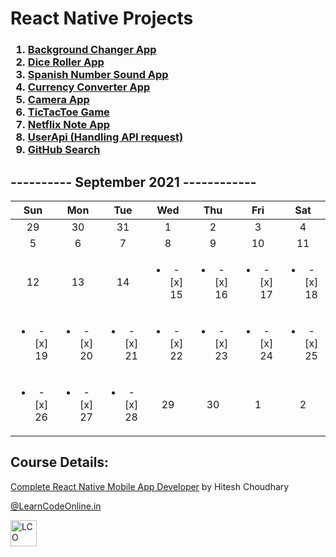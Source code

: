 # React Native Projects

<h3>
<ol>
 <li><a href="https://github.com/iamkishansharma/ReactNativeProjects/tree/main/BgChanger">Background Changer App</a></li>
 <li><a href="https://github.com/iamkishansharma/ReactNativeProjects/tree/main/DiceRoller">Dice Roller App</a></li>
 <li><a href="https://github.com/iamkishansharma/ReactNativeProjects/tree/main/SpanishNumber">Spanish Number Sound App</a></li>
 <li><a href="https://github.com/iamkishansharma/ReactNativeProjects/tree/main/CurrencyApp">Currency Converter App</a></li>
 <li><a href="https://github.com/iamkishansharma/ReactNativeProjects/tree/main/CameraApp">Camera App</a></li>
 <li><a href="https://github.com/iamkishansharma/ReactNativeProjects/tree/main/TicTacToe">TicTacToe Game</a></li>
 <li><a href="https://github.com/iamkishansharma/ReactNativeProjects/tree/main/NetflixNote">Netflix Note App</a></li>
<li><a href="https://github.com/iamkishansharma/ReactNativeProjects/tree/main/UsersAPI">UserApi (Handling API request)</a></li>
<li><a href="https://github.com/iamkishansharma/ReactNativeProjects/tree/main/GitUsersHub">GitHub Search</a></li>
</ol>
</h3>

## ---------- September 2021 ------------
|Sun|Mon|Tue|Wed|Thu|Fri|Sat|
|:-:|:-:|:-:|:-:|:-:|:-:|:-:|
|29|30|31|1|2|3|4|5|
|5|6|7|8|9|10|11|12|
|12|13|14|<ul><li>- [x] 15</li></ul>|<ul><li>- [x] 16</li></ul>|<ul><li>- [x] 17</li></ul>|<ul><li>- [x] 18</li></ul>|
|<ul><li>- [x] 19</li></ul>|<ul><li>- [x] 20</li></ul>|<ul><li>- [x] 21</li></ul>|<ul><li>- [x] 22</li></ul>|<ul><li>- [x] 23</li></ul>|<ul><li>- [x] 24</li></ul>|<ul><li>- [x] 25</li></ul>|
|<ul><li>- [x] 26</li></ul>|<ul><li>- [x] 27</li></ul>|<ul><li>- [x] 28</li></ul>|29|30|1|2|


## Course Details:
<a href="https://courses.learncodeonline.in/learn/Complete-React-Native-Mobile-App-developer" _blank>Complete React Native Mobile App Developer</a> by Hitesh Choudhary</p>
<p><a href="https://web.learncodeonline.in/" _blank>@LearnCodeOnline.in</a></p>
<a href="#"><img src="https://cdn.shopify.com/s/files/1/0260/1143/5093/files/Logo-lco_180x.png" alt="LCO"  style="width:42px;height:42px;border:0;"/></a>
